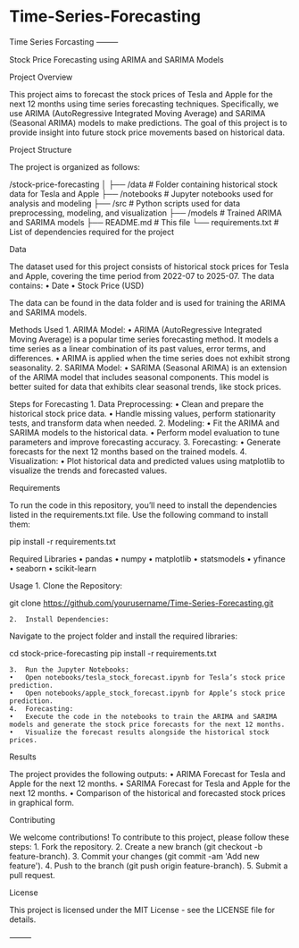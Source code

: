 # Time-Series-Forecasting
Time Series Forcasting
⸻

Stock Price Forecasting using ARIMA and SARIMA Models

Project Overview

This project aims to forecast the stock prices of Tesla and Apple for the next 12 months using time series forecasting techniques. Specifically, we use ARIMA (AutoRegressive Integrated Moving Average) and SARIMA (Seasonal ARIMA) models to make predictions. The goal of this project is to provide insight into future stock price movements based on historical data.

Project Structure

The project is organized as follows:

/stock-price-forecasting
│
├── /data                    # Folder containing historical stock data for Tesla and Apple
├── /notebooks               # Jupyter notebooks used for analysis and modeling
├── /src                     # Python scripts used for data preprocessing, modeling, and visualization
├── /models                  # Trained ARIMA and SARIMA models
├── README.md                # This file
└── requirements.txt         # List of dependencies required for the project

Data

The dataset used for this project consists of historical stock prices for Tesla and Apple, covering the time period from 2022-07 to 2025-07. The data contains:
	•	Date
	•	Stock Price (USD)

The data can be found in the data folder and is used for training the ARIMA and SARIMA models.

Methods Used
	1.	ARIMA Model:
	•	ARIMA (AutoRegressive Integrated Moving Average) is a popular time series forecasting method. It models a time series as a linear combination of its past values, error terms, and differences.
	•	ARIMA is applied when the time series does not exhibit strong seasonality.
	2.	SARIMA Model:
	•	SARIMA (Seasonal ARIMA) is an extension of the ARIMA model that includes seasonal components. This model is better suited for data that exhibits clear seasonal trends, like stock prices.

Steps for Forecasting
	1.	Data Preprocessing:
	•	Clean and prepare the historical stock price data.
	•	Handle missing values, perform stationarity tests, and transform data when needed.
	2.	Modeling:
	•	Fit the ARIMA and SARIMA models to the historical data.
	•	Perform model evaluation to tune parameters and improve forecasting accuracy.
	3.	Forecasting:
	•	Generate forecasts for the next 12 months based on the trained models.
	4.	Visualization:
	•	Plot historical data and predicted values using matplotlib to visualize the trends and forecasted values.

Requirements

To run the code in this repository, you’ll need to install the dependencies listed in the requirements.txt file. Use the following command to install them:

pip install -r requirements.txt

Required Libraries
	•	pandas
	•	numpy
	•	matplotlib
	•	statsmodels
	•	yfinance
	•	seaborn
	•	scikit-learn

Usage
	1.	Clone the Repository:

git clone https://github.com/yourusername/Time-Series-Forecasting.git


	2.	Install Dependencies:
Navigate to the project folder and install the required libraries:

cd stock-price-forecasting
pip install -r requirements.txt


	3.	Run the Jupyter Notebooks:
	•	Open notebooks/tesla_stock_forecast.ipynb for Tesla’s stock price prediction.
	•	Open notebooks/apple_stock_forecast.ipynb for Apple’s stock price prediction.
	4.	Forecasting:
	•	Execute the code in the notebooks to train the ARIMA and SARIMA models and generate the stock price forecasts for the next 12 months.
	•	Visualize the forecast results alongside the historical stock prices.

Results

The project provides the following outputs:
	•	ARIMA Forecast for Tesla and Apple for the next 12 months.
	•	SARIMA Forecast for Tesla and Apple for the next 12 months.
	•	Comparison of the historical and forecasted stock prices in graphical form.

Contributing

We welcome contributions! To contribute to this project, please follow these steps:
	1.	Fork the repository.
	2.	Create a new branch (git checkout -b feature-branch).
	3.	Commit your changes (git commit -am 'Add new feature').
	4.	Push to the branch (git push origin feature-branch).
	5.	Submit a pull request.

License

This project is licensed under the MIT License - see the LICENSE file for details.

⸻
